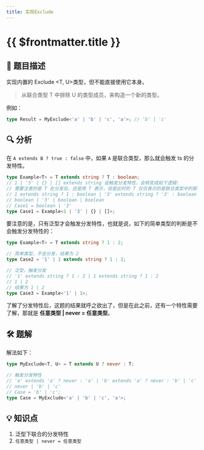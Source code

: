 ```yaml
---
title: 实现Exclude
---
```


# {{ $frontmatter.title }}

## 🎯 题目描述

实现内置的 Exclude <T, U>类型，但不能直接使用它本身。

> 从联合类型 T 中排除 U 的类型成员，来构造一个新的类型。

例如：

```ts
type Result = MyExclude<'a' | 'b' | 'c', 'a'>; // 'b' | 'c'
```

## 🔍 分析

在 `A extends B ? true : false` 中，如果 `A` 是联合类型，那么就会触发 ts 的分发特性。

```ts
type Example<T> = T extends string ? T : boolean;
// 1 | '3' | {} | [] extends string 会触发分发特性，会转变成如下逻辑:
// 需要注意的是 T 在分发后，还是用 T 表示，但是此时的 T 仅仅表示的是联合类型中的那一项，而非整个联合类型
// 1 extends string ? 1 : boolean | '3' extends string ? '3' : boolean | {} extends string ? {} : boolean | [] extends string ? [] : boolean
// boolean | '3' | boolean | boolean
// Case1 = boolean | '3'
type Case1 = Example<1 | '3' | {} | []>;
```

要注意的是，只有泛型才会触发分发特性，也就是说，如下的简单类型的判断是不会触发分发特性的：

```ts
type Example<T> = T extends string ? 1 : 2;

// 简单类型，不会分发，结果为 2
type Case2 = '1' | 1 extends string ? 1 : 2;

// 泛型，触发分发
// '1' extends string ? 1 : 2 | 1 extends string ? 1 : 2
// 1 | 2
// 结果为 1 | 2
type Case3 = Example<'1' | 1>;
```

了解了分发特性后，这题的结果就呼之欲出了，但是在此之前，还有一个特性需要了解，那就是 **任意类型 | never = 任意类型**。

## 🛠️ 题解

解法如下：

```ts
type MyExclude<T, U> = T extends U ? never : T;

// 触发分发特性
// 'a' extends 'a' ? never : 'a' | 'b' extends 'a' ? never : 'b' | 'c' extends 'a' ? never : 'c'
// never | 'b' | 'c'
// Case = 'b' | 'c';
type Case = MyExclude<'a' | 'b' | 'c', 'a'>;
```

## 💡 知识点

1. 泛型下联合的分发特性
2. `任意类型 | never = 任意类型`